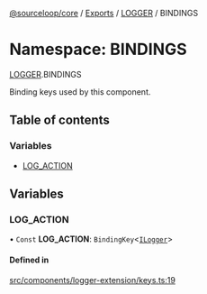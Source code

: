 [@sourceloop/core](../README.md) / [Exports](../modules.md) / [LOGGER](LOGGER.md) / BINDINGS

# Namespace: BINDINGS

[LOGGER](LOGGER.md).BINDINGS

Binding keys used by this component.

## Table of contents

### Variables

- [LOG\_ACTION](LOGGER.BINDINGS.md#log_action)

## Variables

### LOG\_ACTION

• `Const` **LOG\_ACTION**: `BindingKey`<[`ILogger`](../interfaces/ILogger.md)\>

#### Defined in

[src/components/logger-extension/keys.ts:19](https://github.com/sourcefuse/loopback4-microservice-catalog/blob/bc2553587/packages/core/src/components/logger-extension/keys.ts#L19)

